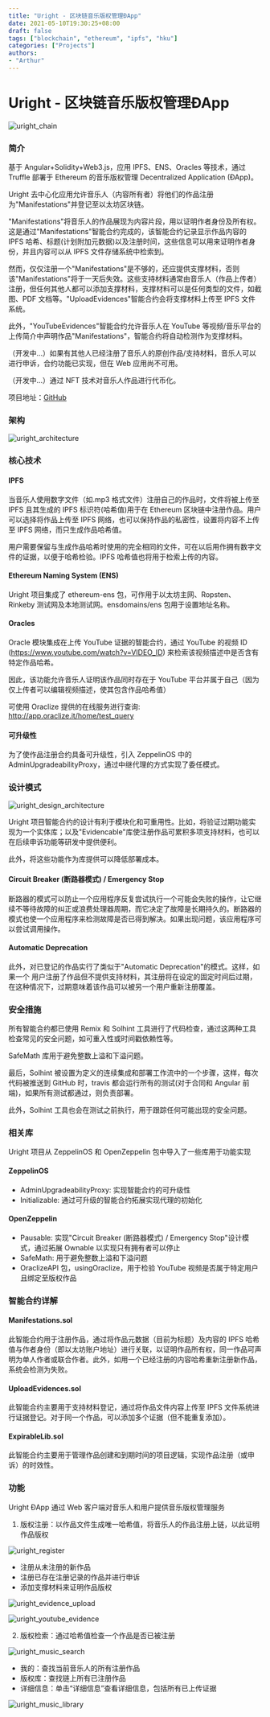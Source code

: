 ```yaml
---
title: "Uright - 区块链音乐版权管理ÐApp"
date: 2021-05-10T19:30:25+08:00
draft: false
tags: ["blockchain", "ethereum", "ipfs", "hku"]
categories: ["Projects"]
authors:
- "Arthur"
---
```


# Uright - 区块链音乐版权管理ÐApp

![uright_chain](https://cdn.jsdelivr.net/gh/pseudoyu/image-hosting@master/images/uright_chain.png)

### 简介

基于 Angular+Solidity+Web3.js，应用 IPFS、ENS、Oracles 等技术，通过 Truffle 部署于 Ethereum 的音乐版权管理 Decentralized Application (ÐApp)。

Uright 去中心化应用允许音乐人（内容所有者）将他们的作品注册为"Manifestations"并登记至以太坊区块链。

"Manifestations"将音乐人的作品展现为内容片段，用以证明作者身份及所有权。这是通过"Manifestations"智能合约完成的，该智能合约记录显示作品内容的 IPFS 哈希、标题(计划附加元数据)以及注册时间，这些信息可以用来证明作者身份，并且内容可以从 IPFS 文件存储系统中检索到。

然而，仅仅注册一个"Manifestations"是不够的，还应提供支撑材料，否则该"Manifestations"将于一天后失效。这些支持材料通常由音乐人（作品上传者）注册，但任何其他人都可以添加支撑材料，支撑材料可以是任何类型的文件，如截图、PDF 文档等。"UploadEvidences"智能合约会将支撑材料上传至 IPFS 文件系统。

此外，"YouTubeEvidences"智能合约允许音乐人在 YouTube 等视频/音乐平台的上传简介中声明作品"Manifestations"，智能合约将自动检测作为支撑材料。

（开发中...）如果有其他人已经注册了音乐人的原创作品/支持材料，音乐人可以进行申诉，合约功能已实现，但在 Web 应用尚不可用。

（开发中...）通过 NFT 技术对音乐人作品进行代币化。

项目地址：[GitHub](https://github.com/pseudoyu/uright)

### 架构

![uright_architecture](https://cdn.jsdelivr.net/gh/pseudoyu/image-hosting@master/images/uright_architecture.png)

### 核心技术

#### IPFS

当音乐人使用数字文件（如.mp3 格式文件）注册自己的作品时，文件将被上传至 IPFS 且其生成的 IPFS 标识符(哈希值)用于在 Ethereum 区块链中注册作品。用户可以选择将作品上传至 IPFS 网络，也可以保持作品的私密性，设置将内容不上传至 IPFS 网络，而只生成作品哈希值。

用户需要保留与生成作品哈希时使用的完全相同的文件，可在以后用作拥有数字文件的证据，以便于哈希检验。IPFS 哈希值也将用于检索上传的内容。

#### Ethereum Naming System (ENS)

Uright 项目集成了 ethereum-ens 包，可作用于以太坊主网、Ropsten、Rinkeby 测试网及本地测试网。ensdomains/ens 包用于设置地址名称。

#### Oracles

Oracle 模块集成在上传 YouTube 证据的智能合约，通过 YouTube 的视频 ID (https://www.youtube.com/watch?v=VIDEO_ID) 来检索该视频描述中是否含有特定作品哈希。

因此，该功能允许音乐人证明该作品同时存在于 YouTube 平台并属于自己（因为仅上传者可以编辑视频描述，使其包含作品哈希值）

可使用 Oraclize 提供的在线服务进行查询: http://app.oraclize.it/home/test_query

#### 可升级性

为了使作品注册合约具备可升级性，引入 ZeppelinOS 中的 AdminUpgradeabilityProxy，通过中继代理的方式实现了委任模式。

### 设计模式

![uright_design_architecture](https://cdn.jsdelivr.net/gh/pseudoyu/image-hosting@master/images/uright_design_architecture.png)

Uright 项目智能合约的设计有利于模块化和可重用性。比如，将验证过期功能实现为一个实体库；以及"Evidencable"库使注册作品可累积多项支持材料，也可以在后续申诉功能等研发中提供便利。

此外，将这些功能作为库提供可以降低部署成本。

#### Circuit Breaker (断路器模式) / Emergency Stop

断路器的模式可以防止一个应用程序反复尝试执行一个可能会失败的操作，让它继续不等待故障的纠正或浪费处理器周期，而它决定了故障是长期持久的。断路器的模式也使一个应用程序来检测故障是否已得到解决。如果出现问题，该应用程序可以尝试调用操作。

#### Automatic Deprecation

此外，对已登记的作品实行了类似于"Automatic Deprecation"的模式。这样，如果一个
用户注册了作品但不提供支持材料，其注册将在设定的固定时间后过期，在这种情况下，过期意味着该作品可以被另一个用户重新注册覆盖。

### 安全措施

所有智能合约都已使用 Remix 和 Solhint 工具进行了代码检查，通过这两种工具检查常见的安全问题，如可重入性或时间戳依赖性等。

SafeMath 库用于避免整数上溢和下溢问题。

最后，Solhint 被设置为定义的连续集成和部署工作流中的一个步骤，这样，每次代码被推送到 GitHub 时，travis 都会运行所有的测试(对于合同和 Angular 前端)，如果所有测试都通过，则负责部署。

此外，Solhint 工具也会在测试之前执行，用于跟踪任何可能出现的安全问题。

### 相关库

Uright 项目从 ZeppelinOS 和 OpenZeppelin 包中导入了一些库用于功能实现

#### ZeppelinOS

- AdminUpgradeabilityProxy: 实现智能合约的可升级性
- Initializable: 通过可升级的智能合约拓展实现代理的初始化

#### OpenZeppelin

- Pausable: 实现"Circuit Breaker (断路器模式) / Emergency Stop"设计模式，通过拓展 Ownable 以实现只有拥有者可以停止
- SafeMath: 用于避免整数上溢和下溢问题
- OraclizeAPI 包，usingOraclize，用于检验 YouTube 视频是否属于特定用户且绑定至版权作品

### 智能合约详解

#### Manifestations.sol

此智能合约用于注册作品，通过将作品元数据（目前为标题）及内容的 IPFS 哈希值与作者身份（即以太坊账户地址）进行关联，以证明作品所有权，同一作品可声明为单人作者或联合作者。此外，如用一个已经注册的内容哈希重新注册新作品，系统会检测为失败。

#### UploadEvidences.sol

此智能合约主要用于支持材料登记，通过将作品文件内容上传至 IPFS 文件系统进行证据登记。对于同一个作品，可以添加多个证据（但不能重复添加）。

#### ExpirableLib.sol

此智能合约主要用于管理作品创建和到期时间的项目逻辑，实现作品注册（或申诉）的时效性。

### 功能

Uright ÐApp 通过 Web 客户端对音乐人和用户提供音乐版权管理服务

1. 版权注册：以作品文件生成唯一哈希值，将音乐人的作品注册上链，以此证明作品版权

![uright_register](https://cdn.jsdelivr.net/gh/pseudoyu/image-hosting@master/images/uright_register.png)

- 注册从未注册的新作品
- 注册已存在注册记录的作品并进行申诉
- 添加支撑材料来证明作品版权

![uright_evidence_upload](https://cdn.jsdelivr.net/gh/pseudoyu/image-hosting@master/images/uright_evidence_upload.png)

![uright_youtube_evidence](https://cdn.jsdelivr.net/gh/pseudoyu/image-hosting@master/images/uright_youtube_evidence.png)

2. 版权检索：通过哈希值检查一个作品是否已被注册

![uright_music_search](https://cdn.jsdelivr.net/gh/pseudoyu/image-hosting@master/images/uright_music_search.png)

- 我的：查找当前音乐人的所有注册作品
- 版权库：查找链上所有已注册作品
- 详细信息：单击“详细信息”查看详细信息，包括所有已上传证据

![uright_music_library](https://cdn.jsdelivr.net/gh/pseudoyu/image-hosting@master/images/uright_music_library.png)
